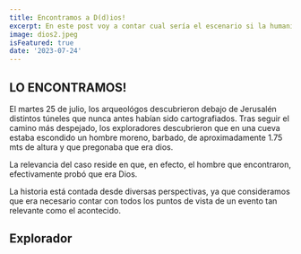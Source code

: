 ```yaml
---
title: Encontramos a D(d)ios!
excerpt: En este post voy a contar cual sería el escenario si la humanidad encontrara a D(d)ios. Quiero explorar todo lo que conllevaría tal descubrimiento en la sociedad en la que vivimos actualmente. 
image: dios2.jpeg
isFeatured: true
date: '2023-07-24'
---
```


## LO ENCONTRAMOS!

El martes 25 de julio, los arqueológos descubrieron debajo de Jerusalén distintos túneles que nunca antes habían sido cartografiados. Tras seguir el camino más despejado, los exploradores descubrieron que en una cueva estaba escondido un hombre moreno, barbado, de aproximadamente 1.75 mts de altura y que pregonaba que era dios.

La relevancia del caso reside en que, en efecto, el hombre que encontraron, efectivamente probó que era Dios.

La historia está contada desde diversas perspectivas, ya que consideramos que era necesario contar con todos los puntos de vista de un evento tan relevante como el acontecido.

## Explorador